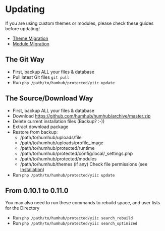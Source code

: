 Updating
=========

If you are using custom themes or modules, please check these guides before updating!
* [Theme Migration](https://github.com/humhub/humhub/blob/master/protected/docs/guide/theming/migrate.md)
* [Module Migration](https://github.com/humhub/humhub/blob/master/protected/docs/guide/developer/migrate.md)

## The Git Way

* First, backup ALL your files & database
* Pull latest Git files `git pull`
* Run `php /path/to/humhub/protected/yiic update`

## The Source/Download Way

* First, backup ALL your files & database
* Download <https://github.com/humhub/humhub/archive/master.zip>
* Delete current installation files (Backup? :-))
* Extract download package
* Restore from backup:
    - /path/to/humhub/uploads/file
    - /path/to/humhub/uploads/profile_image
    - /path/to/humhub/protected/runtime
    - /path/to/humhub/protected/config/local/_settings.php
    - /path/to/humhub/protected/modules
    - /path/to/humhub/themes (if any)
 Check file permissions (see [Installation](installation.md))
* Run `php /path/to/humhub/protected/yiic update`

## From 0.10.1 to 0.11.0
You may also need to run these commands to rebuild space, and user lists for the Directory
* Run `php /path/to/humhub/protected/yiic search_rebuild`
* Run `php /path/to/humhub/protected/yiic search_optimized` 

